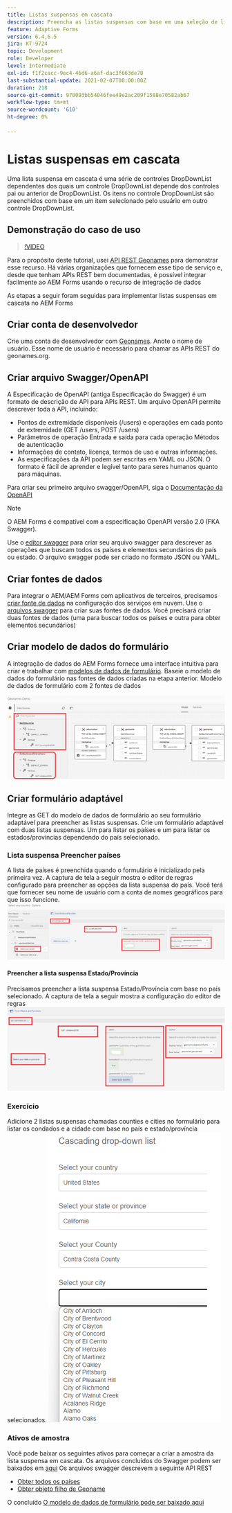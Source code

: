 ```yaml
---
title: Listas suspensas em cascata
description: Preencha as listas suspensas com base em uma seleção de lista suspensa anterior.
feature: Adaptive Forms
version: 6.4,6.5
jira: KT-9724
topic: Development
role: Developer
level: Intermediate
exl-id: f1f2cacc-9ec4-46d6-a6af-dac3f663de78
last-substantial-update: 2021-02-07T00:00:00Z
duration: 218
source-git-commit: 970093bb54046fee49e2ac209f1588e70582ab67
workflow-type: tm+mt
source-wordcount: '610'
ht-degree: 0%

---
```


# Listas suspensas em cascata

Uma lista suspensa em cascata é uma série de controles DropDownList dependentes dos quais um controle DropDownList depende dos controles pai ou anterior de DropDownList. Os itens no controle DropDownList são preenchidos com base em um item selecionado pelo usuário em outro controle DropDownList.

## Demonstração do caso de uso

>[!VIDEO](https://video.tv.adobe.com/v/340344?quality=12&learn=on)

Para o propósito deste tutorial, usei [API REST Geonames](https://www.geonames.org/export/web-services.html) para demonstrar esse recurso.
Há várias organizações que fornecem esse tipo de serviço e, desde que tenham APIs REST bem documentadas, é possível integrar facilmente ao AEM Forms usando o recurso de integração de dados

As etapas a seguir foram seguidas para implementar listas suspensas em cascata no AEM Forms

## Criar conta de desenvolvedor

Crie uma conta de desenvolvedor com [Geonames](https://www.geonames.org/login). Anote o nome de usuário. Esse nome de usuário é necessário para chamar as APIs REST do geonames.org.

## Criar arquivo Swagger/OpenAPI

A Especificação de OpenAPI (antiga Especificação do Swagger) é um formato de descrição de API para APIs REST. Um arquivo OpenAPI permite descrever toda a API, incluindo:

* Pontos de extremidade disponíveis (/users) e operações em cada ponto de extremidade (GET /users, POST /users)
* Parâmetros de operação Entrada e saída para cada operação Métodos de autenticação
* Informações de contato, licença, termos de uso e outras informações.
* As especificações da API podem ser escritas em YAML ou JSON. O formato é fácil de aprender e legível tanto para seres humanos quanto para máquinas.

Para criar seu primeiro arquivo swagger/OpenAPI, siga o [Documentação da OpenAPI](https://swagger.io/docs/specification/2-0/basic-structure/)

>[!NOTE]
> O AEM Forms é compatível com a especificação OpenAPI versão 2.0 (FKA Swagger).

Use o [editor swagger](https://editor.swagger.io/) para criar seu arquivo swagger para descrever as operações que buscam todos os países e elementos secundários do país ou estado. O arquivo swagger pode ser criado no formato JSON ou YAML.

## Criar fontes de dados

Para integrar o AEM/AEM Forms com aplicativos de terceiros, precisamos [criar fonte de dados](https://experienceleague.adobe.com/docs/experience-manager-learn/forms/ic-web-channel-tutorial/parttwo.html) na configuração dos serviços em nuvem. Use o [arquivos swagger](assets/geonames-swagger-files.zip) para criar suas fontes de dados.
Você precisará criar duas fontes de dados (uma para buscar todos os países e outra para obter elementos secundários)


## Criar modelo de dados do formulário

A integração de dados do AEM Forms fornece uma interface intuitiva para criar e trabalhar com [modelos de dados de formulário](https://experienceleague.adobe.com/docs/experience-manager-65/forms/form-data-model/create-form-data-models.html). Baseie o modelo de dados do formulário nas fontes de dados criadas na etapa anterior. Modelo de dados de formulário com 2 fontes de dados

![fdm](assets/geonames-fdm.png)


## Criar formulário adaptável

Integre as GET do modelo de dados de formulário ao seu formulário adaptável para preencher as listas suspensas.
Crie um formulário adaptável com duas listas suspensas. Um para listar os países e um para listar os estados/províncias dependendo do país selecionado.

### Lista suspensa Preencher países

A lista de países é preenchida quando o formulário é inicializado pela primeira vez. A captura de tela a seguir mostra o editor de regras configurado para preencher as opções da lista suspensa do país. Você terá que fornecer seu nome de usuário com a conta de nomes geográficos para que isso funcione.
![países get](assets/get-countries-rule-editor.png)

#### Preencher a lista suspensa Estado/Província

Precisamos preencher a lista suspensa Estado/Província com base no país selecionado. A captura de tela a seguir mostra a configuração do editor de regras
![estado-província-opções](assets/state-province-options.png)

### Exercício

Adicione 2 listas suspensas chamadas counties e cities no formulário para listar os condados e a cidade com base no país e estado/província selecionados.
![exercício](assets/cascading-drop-down-exercise.png)


### Ativos de amostra

Você pode baixar os seguintes ativos para começar a criar a amostra da lista suspensa em cascata. Os arquivos concluídos do Swagger podem ser baixados em [aqui](assets/geonames-swagger-files.zip)
Os arquivos swagger descrevem a seguinte API REST
* [Obter todos os países](https://secure.geonames.org/countryInfoJSON?username=yourusername)
* [Obter objeto filho de Geoname](https://secure.geonames.org/children?formatted=true&amp;geonameId=6252001&amp;username=yourusername)

O concluído [O modelo de dados de formulário pode ser baixado aqui](assets/geonames-api-form-data-model.zip)
